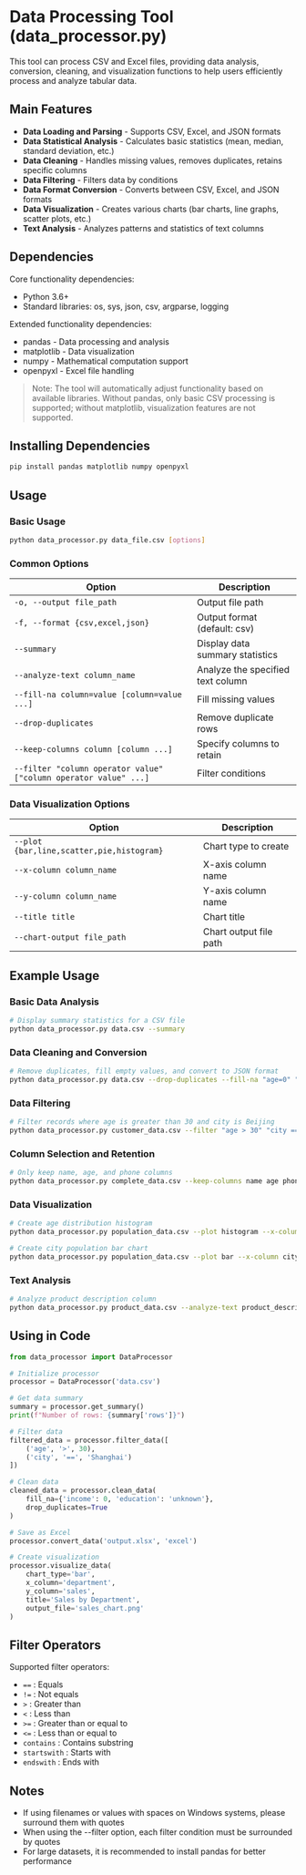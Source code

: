 # Data Processing Tool (data_processor.py)

This tool can process CSV and Excel files, providing data analysis, conversion, cleaning, and visualization functions to help users efficiently process and analyze tabular data.

## Main Features

- **Data Loading and Parsing** - Supports CSV, Excel, and JSON formats
- **Data Statistical Analysis** - Calculates basic statistics (mean, median, standard deviation, etc.)
- **Data Cleaning** - Handles missing values, removes duplicates, retains specific columns
- **Data Filtering** - Filters data by conditions
- **Data Format Conversion** - Converts between CSV, Excel, and JSON formats
- **Data Visualization** - Creates various charts (bar charts, line graphs, scatter plots, etc.)
- **Text Analysis** - Analyzes patterns and statistics of text columns

## Dependencies

Core functionality dependencies:
- Python 3.6+
- Standard libraries: os, sys, json, csv, argparse, logging

Extended functionality dependencies:
- pandas - Data processing and analysis
- matplotlib - Data visualization
- numpy - Mathematical computation support
- openpyxl - Excel file handling

> Note: The tool will automatically adjust functionality based on available libraries. Without pandas, only basic CSV processing is supported; without matplotlib, visualization features are not supported.

## Installing Dependencies

```bash
pip install pandas matplotlib numpy openpyxl
```

## Usage

### Basic Usage

```bash
python data_processor.py data_file.csv [options]
```

### Common Options

| Option | Description |
|--------|-------------|
| `-o, --output file_path` | Output file path |
| `-f, --format {csv,excel,json}` | Output format (default: csv) |
| `--summary` | Display data summary statistics |
| `--analyze-text column_name` | Analyze the specified text column |
| `--fill-na column=value [column=value ...]` | Fill missing values |
| `--drop-duplicates` | Remove duplicate rows |
| `--keep-columns column [column ...]` | Specify columns to retain |
| `--filter "column operator value" ["column operator value" ...]` | Filter conditions |

### Data Visualization Options

| Option | Description |
|--------|-------------|
| `--plot {bar,line,scatter,pie,histogram}` | Chart type to create |
| `--x-column column_name` | X-axis column name |
| `--y-column column_name` | Y-axis column name |
| `--title title` | Chart title |
| `--chart-output file_path` | Chart output file path |

## Example Usage

### Basic Data Analysis

```bash
# Display summary statistics for a CSV file
python data_processor.py data.csv --summary
```

### Data Cleaning and Conversion

```bash
# Remove duplicates, fill empty values, and convert to JSON format
python data_processor.py data.csv --drop-duplicates --fill-na "age=0" "city=unknown" -o cleaned_data.json -f json
```

### Data Filtering

```bash
# Filter records where age is greater than 30 and city is Beijing
python data_processor.py customer_data.csv --filter "age > 30" "city == Beijing" -o filtered_results.csv
```

### Column Selection and Retention

```bash
# Only keep name, age, and phone columns
python data_processor.py complete_data.csv --keep-columns name age phone -o simplified_data.csv
```

### Data Visualization

```bash
# Create age distribution histogram
python data_processor.py population_data.csv --plot histogram --x-column age --title "Age Distribution" --chart-output age_distribution.png

# Create city population bar chart
python data_processor.py population_data.csv --plot bar --x-column city --y-column population --title "City Populations" --chart-output city_population.png
```

### Text Analysis

```bash
# Analyze product description column
python data_processor.py product_data.csv --analyze-text product_description
```

## Using in Code

```python
from data_processor import DataProcessor

# Initialize processor
processor = DataProcessor('data.csv')

# Get data summary
summary = processor.get_summary()
print(f"Number of rows: {summary['rows']}")

# Filter data
filtered_data = processor.filter_data([
    ('age', '>', 30),
    ('city', '==', 'Shanghai')
])

# Clean data
cleaned_data = processor.clean_data(
    fill_na={'income': 0, 'education': 'unknown'},
    drop_duplicates=True
)

# Save as Excel
processor.convert_data('output.xlsx', 'excel')

# Create visualization
processor.visualize_data(
    chart_type='bar',
    x_column='department',
    y_column='sales',
    title='Sales by Department',
    output_file='sales_chart.png'
)
```

## Filter Operators

Supported filter operators:
- `==` : Equals
- `!=` : Not equals
- `>` : Greater than
- `<` : Less than
- `>=` : Greater than or equal to
- `<=` : Less than or equal to
- `contains` : Contains substring
- `startswith` : Starts with
- `endswith` : Ends with

## Notes

- If using filenames or values with spaces on Windows systems, please surround them with quotes
- When using the --filter option, each filter condition must be surrounded by quotes
- For large datasets, it is recommended to install pandas for better performance 